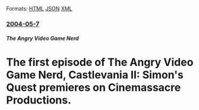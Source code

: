 
Formats: [HTML](/news/2004/05/7/the-first-episode-of-the-angry-video-game-nerd-castlevania-ii-simon-s-quest-premieres-on-cinemassacre-productions.html)  [JSON](/news/2004/05/7/the-first-episode-of-the-angry-video-game-nerd-castlevania-ii-simon-s-quest-premieres-on-cinemassacre-productions.json)  [XML](/news/2004/05/7/the-first-episode-of-the-angry-video-game-nerd-castlevania-ii-simon-s-quest-premieres-on-cinemassacre-productions.xml)  

### [2004-05-7](/news/2004/05/7/index.md)

##### The Angry Video Game Nerd
#  The first episode of The Angry Video Game Nerd, Castlevania II: Simon's Quest premieres on Cinemassacre Productions.



